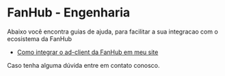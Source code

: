# FanHub - Engenharia

Abaixo você encontra guias de ajuda, para facilitar a sua integracao com o ecosistema da FanHub

- [Como integrar o ad-client da FanHub em meu site](https://github.com/fanhubteam/docs/blob/master/ads/integrar-ad-client-fanhub.md)

Caso tenha alguma dúvida entre em contato conosco.
